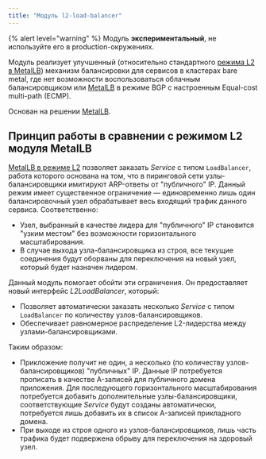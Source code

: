 ```yaml
---
title: "Модуль l2-load-balancer"
---
```


{% alert level="warning" %} Модуль **экспериментальный**, не используйте его в production-окружениях.

Модуль реализует улучшенный (относительно стандартного [режима L2 в MetalLB](../../modules/380-metallb/#режим-layer-2)) механизм балансировки для сервисов в кластерах bare metal, где нет возможности воспользоваться облачным балансировщиком или [MetalLB](../../modules/380-metallb/#режим-bgp) в режиме BGP с настроенным Equal-cost multi-path (ECMP).

Основан на решении [MetalLB](https://metallb.universe.tf/).

## Принцип работы в сравнении с режимом L2 модуля MetalLB

[MetalLB в режиме L2](../../modules/380-metallb/#режим-layer-2) позволяет заказать _Service_ с типом `LoadBalancer`, работа которого основана на том, что в пиринговой сети узлы-балансировщики имитируют ARP-ответы от "публичного" IP. Данный режим имеет существенное ограничение — единовременно лишь один балансировочный узел обрабатывает весь входящий трафик данного сервиса. Соответственно:

* Узел, выбранный в качестве лидера для "публичного" IP становится "узким местом" без возможности горизонтального масштабирования.
* В случае выхода узла-балансировщика из строя, все текущие соединения будут оборваны для переключения на новый узел, который будет назначен лидером.

<div data-presentation="../../presentations/381-l2-load-balancer/basics_metallb_ru.pdf"></div>
<!--- Source: https://docs.google.com/presentation/d/1cs1uKeX53DB973EMtLFcc8UQ8BFCW6FY2vmEWua1tu8/ --->

Данный модуль помогает обойти эти ограничения. Он предоставляет новый интерфейс _L2LoadBalancer_, который:

* Позволяет автоматически заказать несколько _Service_ с типом `LoadBalancer` по количеству узлов-балансировщиков.
* Обеспечивает равномерное распределение L2-лидерства между узлами-балансировщиками.

<div data-presentation="../../presentations/381-l2-load-balancer/basics_l2loadbalancer_ru.pdf"></div>
<!--- Source: https://docs.google.com/presentation/d/1mDfYi2E2tUni5ReQbXvA9CAZBsHXSGynArw9YB6VGvM/ --->

Таким образом:
* Прикложение получит не один, а несколько (по количеству узлов-балансировщиков) "публичных" IP. Данные IP потребуется прописать в качестве A-записей для публичного домена приложения. Для последующего горизонтального масштабирования потребуется добавить дополнительные узлы-балансировщики, соответствующие _Service_ будут созданы автоматически, потребуется лишь добавить их в список A-записей прикладного домена.
* При выходе из строя одного из узлов-балансировщиков, лишь часть трафика будет подвержена обрыву для переключения на здоровый узел.
